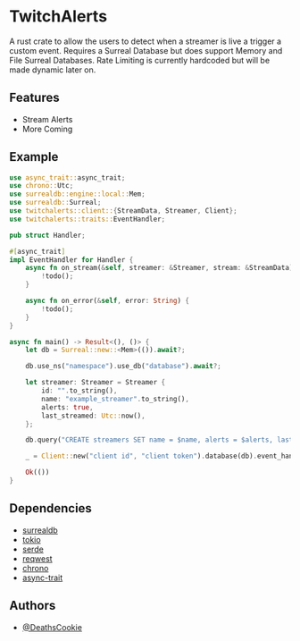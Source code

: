 # TwitchAlerts

A rust crate to allow the users to detect when a streamer is live a trigger a custom event. Requires a Surreal Database but does support Memory and File Surreal Databases.  Rate Limiting is currently hardcoded but will be made dynamic later on.


## Features

- Stream Alerts
- More Coming


## Example

```rust
use async_trait::async_trait;
use chrono::Utc;
use surrealdb::engine::local::Mem;
use surrealdb::Surreal;
use twitchalerts::client::{StreamData, Streamer, Client};
use twitchalerts::traits::EventHandler;

pub struct Handler;

#[async_trait]
impl EventHandler for Handler {
    async fn on_stream(&self, streamer: &Streamer, stream: &StreamData) {
        !todo();
    }

    async fn on_error(&self, error: String) {
        !todo();
    }
}

async fn main() -> Result<(), ()> {
    let db = Surreal::new::<Mem>(()).await?;

    db.use_ns("namespace").use_db("database").await?;

    let streamer: Streamer = Streamer {
        id: "".to_string(),
        name: "example_streamer".to_string(),
        alerts: true,
        last_streamed: Utc::now(),
    };

    db.query("CREATE streamers SET name = $name, alerts = $alerts, last_streamed = $last_streamed").bind(&streamer).await?;

    _ = Client::new("client id", "client token").database(db).event_handler(Handler).run().await?;

    Ok(())
}
```


## Dependencies

- [surrealdb](https://crates.io/crates/surrealdb)
- [tokio](https://crates.io/crates/tokio)
- [serde](https://crates.io/crates/serde)
- [reqwest](https://crates.io/crates/reqwest)
- [chrono](https://crates.io/crates/chrono)
- [async-trait](https://crates.io/crates/async-trait)

## Authors

- [@DeathsCookie](https://www.github.com/DeathsCookie)

